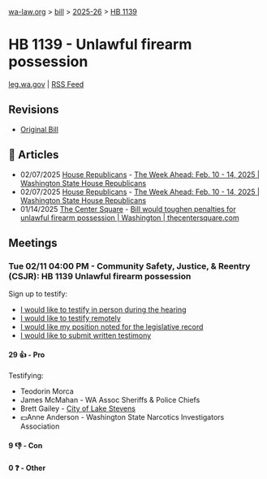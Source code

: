 [wa-law.org](/) > [bill](/bill/) > [2025-26](/bill/2025-26/) > [HB 1139](/bill/2025-26/hb/1139/)

# HB 1139 - Unlawful firearm possession
[leg.wa.gov](https://app.leg.wa.gov/billsummary?BillNumber=1139&Year=2025&Initiative=false) | [RSS Feed](./rss.xml)

## Revisions
* [Original Bill](1/)

## 📰 Articles
* 02/07/2025 [House Republicans](/org/house_republicans/) - [The Week Ahead: Feb. 10 - 14, 2025 | Washington State House Republicans](http://houserepublicans.wa.gov/week/the-week-ahead-feb-10-14-2025/#:~:text=HB%201139)
* 02/07/2025 [House Republicans](/org/house_republicans/) - [The Week Ahead: Feb. 10 - 14, 2025 | Washington State House Republicans](https://houserepublicans.wa.gov/week/the-week-ahead-feb-10-14-2025/#:~:text=HB%201139)
* 01/14/2025 [The Center Square](/org/the_center_square/) - [Bill would toughen penalties for unlawful firearm possession | Washington | thecentersquare.com](https://www.thecentersquare.com/washington/article_32ffc044-d2c8-11ef-8adc-4758397a78de.html#:~:text=House%20Bill%201139)

## Meetings
### Tue 02/11 04:00 PM - Community Safety, Justice, & Reentry (CSJR): HB 1139 Unlawful firearm possession
Sign up to testify:
* [I would like to testify in person during the hearing](https://app.leg.wa.gov/csi/Testifier/Add?chamber=House&mId=32736&aId=163128&caId=25555&tId=1)
* [I would like to testify remotely](https://app.leg.wa.gov/csi/Testifier/Add?chamber=House&mId=32736&aId=163128&caId=25555&tId=2)
* [I would like my position noted for the legislative record](https://app.leg.wa.gov/csi/Testifier/Add?chamber=House&mId=32736&aId=163128&caId=25555&tId=3)
* [I would like to submit written testimony](https://app.leg.wa.gov/csi/Testifier/Add?chamber=House&mId=32736&aId=163128&caId=25555&tId=4)

#### 29 👍 - Pro
Testifying:
* Teodorin Morca
* James McMahan - WA Assoc Sheriffs & Police Chiefs
* Brett Gailey - [City of Lake Stevens](/org/city_of_lake_stevens/)
* 💵Anne Anderson - Washington State Narcotics Investigators Association

#### 9 👎 - Con

#### 0 ❓ - Other
